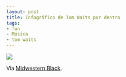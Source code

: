 ```yaml
---
layout: post
title: Infográfico de Tom Waits por dentro
tags:
- fun
- Música
- tom waits
---
```


![](http://25.media.tumblr.com/tumblr_ls1a5cx0fy1r3uewxo1_500.jpg)

Via [Midwestern Black](http://midwesternblack.tumblr.com/post/10599423822).
